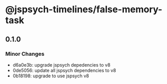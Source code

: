 # @jspsych-timelines/false-memory-task

## 0.1.0

### Minor Changes

- d6a0e3b: upgrade jspsych depedencies to v8
- 0de5056: update all jspsych dependencies to v8
- 0b18198: upgrade to use jspsych v8
